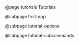 @page tutorials Tutorials

@subpage first-app

@subpage tutorial-options

@subpage tutorial-subcommands
